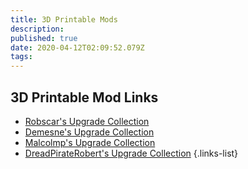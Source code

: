 ```yaml
---
title: 3D Printable Mods
description: 
published: true
date: 2020-04-12T02:09:52.079Z
tags: 
---
```


## 3D Printable Mod Links
- [Robscar's Upgrade Collection](https://www.thingiverse.com/robscar/collections/artillery-sidewinder-x1)
- [Demesne's Upgrade Collection](https://www.thingiverse.com/Demesne/collections/sidewinder-x1-mods-upgrades)
- [Malcolmp's Upgrade Collection](https://www.thingiverse.com/malcolmp/collections/artillery-sidewinder-x1)
- [DreadPirateRobert's Upgrade Collection](https://www.thingiverse.com/dreadpirateroberts6521/collections/swx1-discord)
{.links-list}



